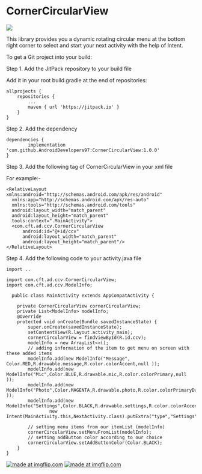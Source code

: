 # CornerCircularView

[![](https://jitpack.io/v/AndroidDevelopers97/CornerCircularView.svg)](https://jitpack.io/#AndroidDevelopers97/CornerCircularView)

This library provides you a dynamic rotating circular menu at the bottom right corner to select and start your next activity with the help of Intent.

To get a Git project into your build:

Step 1. Add the JitPack repository to your build file

Add it in your root build.gradle at the end of repositories:

	allprojects {
		repositories {
			...
			maven { url 'https://jitpack.io' }
		}
	}
  
  

Step 2. Add the dependency

	dependencies {
	        implementation 'com.github.AndroidDevelopers97:CornerCircularView:1.0.0'
	}

Step 3. Add the following tag of CornerCircularView in your xml file

For example:- 

    <RelativeLayout xmlns:android="http://schemas.android.com/apk/res/android"
      xmlns:app="http://schemas.android.com/apk/res-auto"
      xmlns:tools="http://schemas.android.com/tools"
      android:layout_width="match_parent"
      android:layout_height="match_parent"
      tools:context=".MainActivity">
      <com.cft.ad.ccv.CornerCircularView
          android:id="@+id/ccv"
          android:layout_width="match_parent"
          android:layout_height="match_parent"/>
    </RelativeLayout>
    
Step 4. Add the following code to your activity.java file 


    import ..
    
    import com.cft.ad.ccv.CornerCircularView;
    import com.cft.ad.ccv.ModelInfo;

      public class MainActivity extends AppCompatActivity {

        private CornerCircularView cornerCircularView;
        private List<ModelInfo> modelInfo;
        @Override
        protected void onCreate(Bundle savedInstanceState) {
            super.onCreate(savedInstanceState);
            setContentView(R.layout.activity_main);
            cornerCircularView = findViewById(R.id.ccv);
            modelInfo = new ArrayList<>();
            // adding information of the item to get menu on screen with these added items
            modelInfo.add(new ModelInfo("Message", Color.RED,R.drawable.message,R.color.colorAccent,null ));
            modelInfo.add(new ModelInfo("Mic",Color.BLUE,R.drawable.mic,R.color.colorPrimary,null ));
            modelInfo.add(new ModelInfo("Photo",Color.MAGENTA,R.drawable.photo,R.color.colorPrimaryDark,null ));
            modelInfo.add(new ModelInfo("Settings",Color.BLACK,R.drawable.settings,R.color.colorAccent,
                    new Intent(MainActivity.this,NextActivity.class).putExtra("type","Settings")));

            // setting menu items from our itemList (modelInfo)
            cornerCircularView.setMenuFromList(modelInfo);
            // setting addButton color according to our choice
            cornerCircularView.setAddButtonColor(Color.BLACK);
        }
    }
    

<a href="https://imgflip.com/gif/2gxi3q"><img src="https://i.imgflip.com/2gxi3q.gif" title="made at imgflip.com"/></a>
<a href="https://imgflip.com/gif/2gxi4o"><img src="https://i.imgflip.com/2gxi4o.gif" title="made at imgflip.com"/></a>
